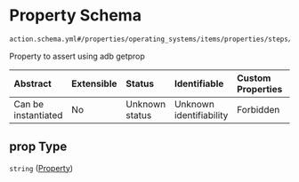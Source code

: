 # Property Schema

```txt
action.schema.yml#/properties/operating_systems/items/properties/steps/items/properties/actions/items/properties/adb:assert_prop/properties/prop
```

Property to assert using adb getprop

| Abstract            | Extensible | Status         | Identifiable            | Custom Properties | Additional Properties | Access Restrictions | Defined In                                                          |
| :------------------ | :--------- | :------------- | :---------------------- | :---------------- | :-------------------- | :------------------ | :------------------------------------------------------------------ |
| Can be instantiated | No         | Unknown status | Unknown identifiability | Forbidden         | Allowed               | none                | [device.schema.json*](../device.schema.json "open original schema") |

## prop Type

`string` ([Property](device-properties-operating-systems-operating-system-properties-steps-step-properties-group-step-action-properties-adbassert_prop-action-properties-property.md))
